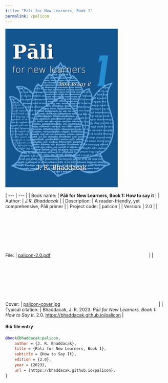 ```yaml
---
title: "Pāli for New Learners, Book 1"
permalink: /palicon
---
```


![PNL1](/assets/images/palicon-cover.jpg)

| --- | --- |
| Book name: | **Pāli for New Learners, Book 1: How to say it** |
| Author: | *J.R. Bhaddacak* |
| Description: | A reader-friendly, yet comprehensive, Pāli primer |
| Project code: | palicon |
| Version: | 2.0 |
| File: | [palicon-2.0.pdf](https://drive.google.com/file/d/1GBuuLuxc_pIqRV0VJsBmnFEDsMa2GxV7/view?usp=sharing) <svg class="icon"><use xlink:href="/assets/fontawesome/custom.svg#google-drive"></use></svg> |
| Cover: | [palicon-cover.jpg](https://drive.google.com/file/d/145U0G3-Z7zl03yyTdsHPveZTtWEadnk7/view?usp=sharing) <svg class="icon"><use xlink:href="/assets/fontawesome/custom.svg#google-drive"></use></svg> |
| Typical citation: | Bhaddacak, J. R. 2023. *Pāli for New Learners, Book 1: How to Say It*. 2.0. https://bhaddacak.github.io/palicon |

#### Bib file entry
```bib
@book{bhaddacak:palicon,
	author = {J. R. Bhaddacak},
	title = {Pāli for New Learners, Book 1},
	subtitle = {How to Say It},
	edition = {2.0},
	year = {2023},
	url = {https://bhaddacak.github.io/palicon},
}
```

